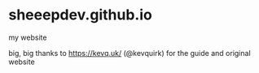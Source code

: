 # sheeepdev.github.io
my website

big, big thanks to https://kevq.uk/ (@kevquirk) for the guide and original website
